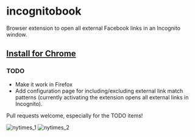 # incognitobook
Browser extension to open all external Facebook links in an Incognito window.

## [Install for Chrome](https://chrome.google.com/webstore/detail/incognitobook/beoafhnljnimgijnnhkbcaldofipncen)

### TODO
* Make it work in Firefox
* Add configuration page for including/excluding external link match patterns (currently activating the extension opens all external links in Incognito).

Pull requests welcome, especially for the TODO items!

![nytimes_1](https://user-images.githubusercontent.com/13558253/54870322-4a0a0e80-4d7b-11e9-9f8f-d9324f25292a.png)
![nytimes_2](https://user-images.githubusercontent.com/13558253/54870324-4ecec280-4d7b-11e9-83fc-5b18f2fba3a1.png)
